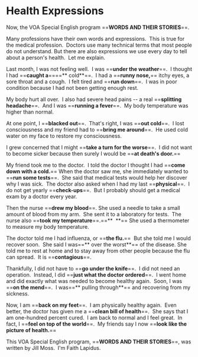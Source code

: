 # Health Expressions

Now, the VOA Special English program ==**WORDS AND THEIR STORIES**==.

Many professions have their own words and expressions.  This is true for the medical profession.  Doctors use many technical terms that most people do not understand. But there are also expressions we use every day to tell about a person's health.  Let me explain.

Last month, I was not feeling well.  I was ==**under the weather**==.  I thought I had ==**caught a**====** cold**==.  I had a ==**runny nose,**== itchy eyes, a sore throat and a cough.  I felt tired and ==**run down**==.  I was in poor condition because I had not been getting enough rest.

My body hurt all over.  I also had severe head pains -- a real ==**splitting headache**==.  And I was ==**running a fever**==.  My body temperature was higher than normal.

At one point, I ==**blacked out**==.  That's right, I was ==**out cold**==.  I lost consciousness and my friend had to ==**bring me around**==.  He used cold water on my face to restore my consciousness.

I grew concerned that I might ==**take a turn for the worse**==.  I did not want to become sicker because then surely I would be ==**at death's door.**==

My friend took me to the doctor.  I told the doctor I thought I had ==**come down with a cold.**== When the doctor saw me, she immediately wanted to ==**run some tests**==.  She said that medical tests would help her discover why I was sick.  The doctor also asked when I had my last ==**physical**==.  I do not get yearly ==**check-ups**==.  But I probably should get a medical exam by a doctor every year.

Then the nurse ==**drew my blood**==. She used a needle to take a small amount of blood from my arm.  She sent it to a laboratory for tests.  The nurse also ==**took my temperature**==.==**  **== She used a thermometer to measure my body temperature.

The doctor told me I had influenza, or ==**the flu.**==  But she told me I would recover soon.  She said I was==** over the worst**== of the disease. She told me to rest at home and to stay away from other people because the flu can spread.  It is ==**contagious**==.

Thankfully, I did not have to ==**go under the knife**==.  I did not need an operation.  Instead, I did ==**just what the doctor ordered**==.  I went home and did exactly what was needed to become healthy again.  Soon, I was ==**on the mend**==.  I was==** pulling through**== and recovering from my sickness.

Now, I am ==**back on my feet**==.  I am physically healthy again.  Even better, the doctor has given me a ==**clean bill of health**==.  She says that I am one-hundred percent cured.  I am back to normal and I feel great.  In fact, I ==**feel on top of the world**==.  My friends say I now ==**look like the picture of health.**==

This VOA Special English program, ==**WORDS AND THEIR STORIES**==, was written by Jill Moss.  I'm Faith Lapidus.

